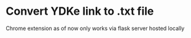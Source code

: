 # Convert YDKe link to .txt file

Chrome extension as of now only works via flask server hosted locally
